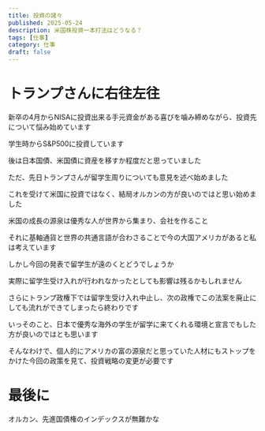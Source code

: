 ```yaml
---
title: 投資の諸々
published: 2025-05-24
description: 米国株投資一本打法はどうなる？
tags: [仕事]
category: 仕事
draft: false
---
```

# トランプさんに右往左往

新卒の4月からNISAに投資出来る手元資金がある喜びを噛み締めながら、投資先について悩み始めています

学生時からS&P500に投資しています

後は日本国債、米国債に資産を移すか程度だと思っていました

ただ、先日トランプさんが留学生周りについても意見を述べ始めました

これを受けて米国に投資ではなく、結局オルカンの方が良いのではと思い始めました

米国の成長の源泉は優秀な人が世界から集まり、会社を作ること

それに基軸通貨と世界の共通言語が合わさることで今の大国アメリカがあると私は考えています

しかし今回の発表で留学生が遠のくとどうでしょうか

実際に留学生受け入れが行われなかったとしても影響は残るかもしれません

さらにトランプ政権下では留学生受け入れ中止し、次の政権でこの法案を廃止にしても流れができてしまったら終わりです

いっそのこと、日本で優秀な海外の学生が留学に来てくれる環境と宣言でもした方が良いのではとも思います

そんなわけで、個人的にアメリカの富の源泉だと思っていた人材にもストップをかけた今回の政策を見て、投資戦略の変更が必要です

# 最後に

オルカン、先進国債権のインデックスが無難かな


